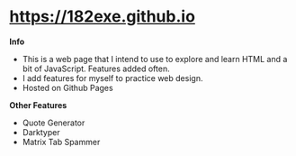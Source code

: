 # https://182exe.github.io

**Info**
- This is a web page that I intend to use to explore and learn HTML and a bit of JavaScript. Features added often.
- I add features for myself to practice web design.
- Hosted on Github Pages

**Other Features**
- Quote Generator
- Darktyper
- Matrix Tab Spammer
